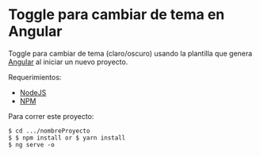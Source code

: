 # Toggle para cambiar de tema en Angular

Toggle para cambiar de tema (claro/oscuro) usando la plantilla que genera [Angular](https://angular.io/) al iniciar un nuevo proyecto.

Requerimientos: 
* [NodeJS](https://nodejs.org/en/)
* [NPM](https://www.npmjs.com/)

Para correr este proyecto:

```
$ cd .../nombreProyecto
$ $ npm install or $ yarn install
$ ng serve -o
```
